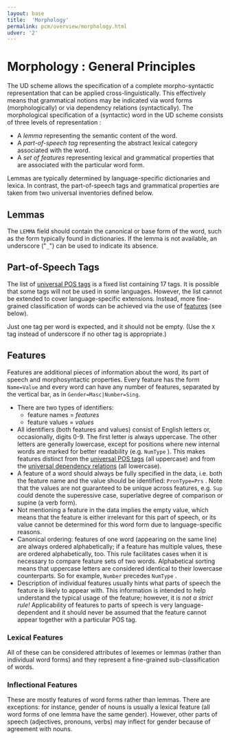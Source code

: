 ```yaml
---
layout: base
title:  'Morphology'
permalink: pcm/overview/morphology.html
udver: '2'
---
```


# Morphology : General Principles

The UD scheme allows the specification of a complete morpho-syntactic representation that can be applied cross-linguistically. This effectively means that grammatical notions may be indicated via word forms (morphologically) or via dependency relations (syntactically). The morphological specification of a (syntactic) word in the UD scheme consists of three levels of representation :

+ A _lemma_ representing the semantic content of the word.
+ A _part-of-speech tag_ representing the abstract lexical category associated with the word.
+ A _set of features_ representing lexical and grammatical properties that are associated with the particular word form.


Lemmas are typically determined by language-specific dictionaries and lexica. In contrast, the part-of-speech tags and grammatical properties are taken from two universal inventories defined below.


## Lemmas

The `LEMMA` field should contain the canonical or base form of the word, such as the form typically found in dictionaries. If the lemma is not available, an underscore ("`_`") can be used to indicate its absence.


## Part-of-Speech Tags

The list of [universal POS tags](../../u/pos/index.html) is a fixed list containing 17 tags. It is possible that some tags will not be used in some languages. However, the list cannot be extended to cover language-specific extensions. Instead, more fine-grained classification of words can be achieved via the use of [features](../../pcm/feat/index.html) (see below).

Just one tag per word is expected, and it should not be empty. (Use the `X` tag instead of underscore if no other tag is appropriate.)


## Features

Features are additional pieces of information about the word, its part of speech and morphosyntactic properties. Every feature has the form `Name=Value` and every word can have any number of features, separated by the vertical bar, as in `Gender=Masc|Number=Sing`.

+ There are two types of identifiers:
  - feature names = _features_
  - feature values = _values_
+ All identifiers (both features and values) consist of English letters or, occasionally, digits 0-9. The first letter is always uppercase. The other letters are generally lowercase, except for positions where new internal words are marked for better readability (e.g. `NumType` ). This makes features distinct from the [universal POS tags](../../u/pos/index.html) (all uppercase) and from the [universal dependency relations](../../u/dep/index.html) (all lowercase).
+ A feature of a word should always be fully specified in the data, i.e. both the feature name and the value should be identified: `PronType=Prs` . Note that the values are not guaranteed to be unique across features, e.g. `Sup` could denote the superessive case, superlative degree of comparison or supine (a verb form).
+ Not mentioning a feature in the data implies the empty value, which means that the feature is either irrelevant for this part of speech, or its value cannot be determined for this word form due to language-specific reasons.
+ Canonical ordering: features of one word (appearing on the same line) are always ordered alphabetically; if a feature has multiple values, these are ordered alphabetically, too. This rule facilitates cases when it is necessary to compare feature sets of two words. Alphabetical sorting means that uppercase letters are considered identical to their lowercase counterparts. So for example, `Number` precedes `NumType` .
+ Description of individual features usually hints what parts of speech the feature is likely to appear with. This information is intended to help understand the typical usage of the feature; however, it is _not a strict rule!_ Applicability of features to parts of speech is very language-dependent and it should never be assumed that the feature cannot appear together with a particular POS tag.

### Lexical Features

All of these can be considered attributes of lexemes or lemmas (rather than individual word forms) and they represent a fine-grained sub-classification of words.


### Inflectional Features

These are mostly features of word forms rather than lemmas. There are exceptions: for instance, gender of nouns is usually a lexical feature (all word forms of one lemma have the same gender). However, other parts of speech (adjectives, pronouns, verbs) may inflect for gender because of agreement with nouns.

